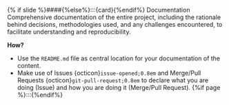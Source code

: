 {% if slide %}####{%else%}:::{card}{%endif%} Documentation
Comprehensive documentation of the entire project, including the rationale behind decisions, methodologies used, and any challenges encountered, to facilitate understanding and reproducibility.

**How?**
- Use the `README.md` file as central location for your documentation of the content.
- Make use of Issues {octicon}`issue-opened;0.8em` and Merge/Pull Requests {octicon}`git-pull-request;0.8em` to declare what you are doing (Issue) and how you are doing it (Merge/Pull Request).
{%if page %}:::{%endif%}

